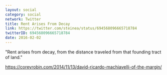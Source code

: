 ```yaml
---
layout: social
category: social
network: Twitter
title: Rent Arises From Decay
link: https://twitter.com/steinea/status/694568096665718784
twitterID: 694568096665718784
date: 2016-02-02
---
```


"Rent arises from decay, from the distance traveled from that founding tract of land."

<https://coreyrobin.com/2014/11/13/david-ricardo-machiavelli-of-the-margin/>

